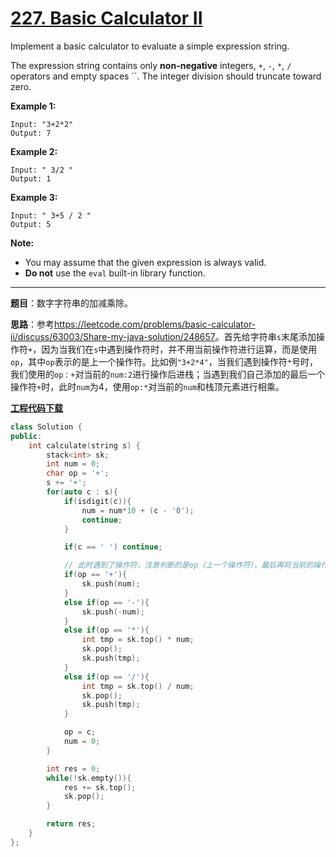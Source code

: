 # [227. Basic Calculator II](https://leetcode.com/problems/basic-calculator-ii/)

Implement a basic calculator to evaluate a simple expression string.

The expression string contains only **non-negative** integers, `+`, `-`, `*`, `/` operators and empty spaces ``. The integer division should truncate toward zero.

**Example 1:**

```
Input: "3+2*2"
Output: 7
```

**Example 2:**

```
Input: " 3/2 "
Output: 1
```

**Example 3:**

```
Input: " 3+5 / 2 "
Output: 5
```

**Note:**

- You may assume that the given expression is always valid.
- **Do not** use the `eval` built-in library function.

-----

**题目**：数字字符串的加减乘除。

**思路**：参考<https://leetcode.com/problems/basic-calculator-ii/discuss/63003/Share-my-java-solution/248657>。首先给字符串`s`末尾添加操作符`+`，因为当我们在`s`中遇到操作符时，并不用当前操作符进行运算，而是使用`op`，其中`op`表示的是上一个操作符。比如例`"3+2*4"`，当我们遇到操作符`*`号时，我们使用的`op：+`对当前的`num:2`进行操作后进栈；当遇到我们自己添加的最后一个操作符`+`时，此时`num`为4，使用`op:*`对当前的`num`和栈顶元素进行相乘。

[**工程代码下载**](https://github.com/shenkh/leetcode)

```cpp
class Solution {
public:
    int calculate(string s) {
        stack<int> sk;
        int num = 0;
        char op = '+';
        s += '+';
        for(auto c : s){
            if(isdigit(c)){
                num = num*10 + (c - '0');
                continue;
            }

            if(c == ' ') continue;

            // 此时遇到了操作符，注意判断的是op（上一个操作符），最后再将当前的操作符赋给op
            if(op == '+'){
                sk.push(num);
            }
            else if(op == '-'){
                sk.push(-num);
            }
            else if(op == '*'){
                int tmp = sk.top() * num;
                sk.pop();
                sk.push(tmp);
            }
            else if(op == '/'){
                int tmp = sk.top() / num;
                sk.pop();
                sk.push(tmp);
            }

            op = c;
            num = 0;
        }

        int res = 0;
        while(!sk.empty()){
            res += sk.top();
            sk.pop();
        }

        return res;
    }
};
```
